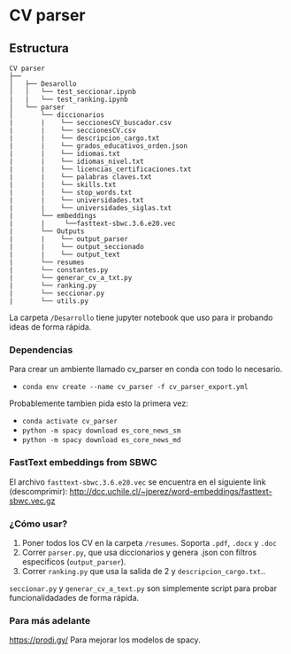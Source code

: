 # CV parser
## Estructura
```
CV parser
├── 
│   ├── Desarollo
│   │   └── test_seccionar.ipynb
|   |   └── test_ranking.ipynb
│   └── parser
│       └── diccionarios
|       |    └── seccionesCV_buscador.csv
|       |    └── seccionesCV.csv
|       |    └── descripcion_cargo.txt
|       |    └── grados_educativos_orden.json
|       |    └── idiomas.txt
|       |    └── idiomas_nivel.txt
|       |    └── licencias_certificaciones.txt
|       |    └── palabras claves.txt
|       |    └── skills.txt
|       |    └── stop_words.txt
|       |    └── universidades.txt
|       |    └── universidades_siglas.txt
|       └── embeddings
|       |     └──fasttext-sbwc.3.6.e20.vec
|       └── Outputs
|       |    └── output_parser
|       |    └── output_seccionado
|       |    └── output_text
|       └── resumes
|       └── constantes.py
|       └── generar_cv_a_txt.py
|       └── ranking.py
|       └── seccionar.py
|       └── utils.py

```

La carpeta `/Desarrollo` tiene jupyter notebook que uso para ir probando ideas de forma rápida.

### Dependencias
Para crear un ambiente llamado cv_parser en conda con todo lo necesario.
* `conda env create --name cv_parser -f cv_parser_export.yml`




Probablemente tambien pida esto la primera vez: 
- `conda activate cv_parser`
- `python -m spacy download es_core_news_sm`
- `python -m spacy download es_core_news_md`

### FastText embeddings from SBWC
El archivo `fasttext-sbwc.3.6.e20.vec` se encuentra en el siguiente link (descomprimir):
http://dcc.uchile.cl/~jperez/word-embeddings/fasttext-sbwc.vec.gz




### ¿Cómo usar?

1. Poner todos los CV en la carpeta `/resumes`. Soporta `.pdf`, `.docx` y `.doc`
2. Correr `parser.py`, que usa diccionarios y genera .json con filtros especificos (`output_parser`).
3. Correr `ranking.py` que usa la salida de 2 y `descripcion_cargo.txt`..

 `seccionar.py` y   `generar_cv_a_text.py` son simplemente script para probar funcionalidadades
 de forma rápida.

 ### Para más adelante
 https://prodi.gy/
 Para mejorar los modelos de spacy.